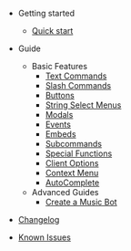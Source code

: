 - Getting started

  - [Quick start](quickstart.md)

- Guide

  - Basic Features
      - [Text Commands](commands.md)
      - [Slash Commands](slashcommands.md)
      - [Buttons](buttons.md)
      - [String Select Menus](selectmenus.md)
      - [Modals](modals.md)
      - [Events](events.md)
      - [Embeds](embeds.md)
      - [Subcommands](subcommands.md)
      - [Special Functions](specialfunctions.md)
      - [Client Options](client.md)
      - [Context Menu](contextmenu.md)
      - [AutoComplete](autocomplete.md)
  - Advanced Guides
      - [Create a Music Bot](music.md)


- [Changelog](changelog.md)
- [Known Issues](knownissues.md)
